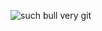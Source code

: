 ![such bull very git](https://camo.githubusercontent.com/80f6c3fcfd8d63cc77698df8873546e0a1ef95ed/687474703a2f2f63646e2e6d656d6567656e657261746f722e6e65742f696e7374616e6365732f353030782f34333638393234302e6a7067)
